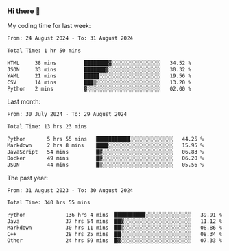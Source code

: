 ### Hi there 👋

My coding time for last week:

<!--START_SECTION:week-->

```txt
From: 24 August 2024 - To: 31 August 2024

Total Time: 1 hr 50 mins

HTML     38 mins         ████████▓░░░░░░░░░░░░░░░░   34.52 %
JSON     33 mins         ███████▓░░░░░░░░░░░░░░░░░   30.32 %
YAML     21 mins         █████░░░░░░░░░░░░░░░░░░░░   19.56 %
CSV      14 mins         ███▒░░░░░░░░░░░░░░░░░░░░░   13.20 %
Python   2 mins          ▓░░░░░░░░░░░░░░░░░░░░░░░░   02.00 %
```

<!--END_SECTION:week-->

Last month:

<!--START_SECTION:month-->

```txt
From: 30 July 2024 - To: 29 August 2024

Total Time: 13 hrs 23 mins

Python       5 hrs 55 mins   ███████████░░░░░░░░░░░░░░   44.25 %
Markdown     2 hrs 8 mins    ████░░░░░░░░░░░░░░░░░░░░░   15.95 %
JavaScript   54 mins         █▓░░░░░░░░░░░░░░░░░░░░░░░   06.83 %
Docker       49 mins         █▓░░░░░░░░░░░░░░░░░░░░░░░   06.20 %
JSON         44 mins         █▒░░░░░░░░░░░░░░░░░░░░░░░   05.56 %
```

<!--END_SECTION:month-->

The past year:

<!--START_SECTION:year-->

```txt
From: 31 August 2023 - To: 30 August 2024

Total Time: 340 hrs 55 mins

Python             136 hrs 4 mins  ██████████░░░░░░░░░░░░░░░   39.91 %
Java               37 hrs 54 mins  ██▓░░░░░░░░░░░░░░░░░░░░░░   11.12 %
Markdown           30 hrs 11 mins  ██▒░░░░░░░░░░░░░░░░░░░░░░   08.86 %
C++                28 hrs 25 mins  ██░░░░░░░░░░░░░░░░░░░░░░░   08.34 %
Other              24 hrs 59 mins  █▓░░░░░░░░░░░░░░░░░░░░░░░   07.33 %
```

<!--END_SECTION:year-->
